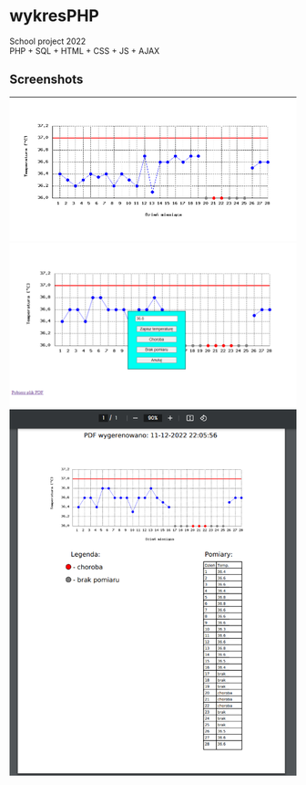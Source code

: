 # wykresPHP

School project 2022<br>
PHP + SQL + HTML + CSS + JS + AJAX

## Screenshots

<img src="./screenshots/s1.png"/><br>
<img src="./screenshots/s2.png"/><br>
<img src="./screenshots/s3.png"/>
